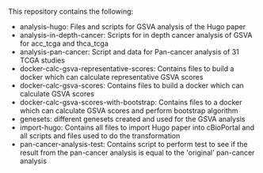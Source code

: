 This repository contains the following:
- analysis-hugo:	Files and scripts for GSVA analysis of the Hugo paper
- analysis-in-depth-cancer:	Scripts for in depth cancer analysis of GSVA for acc_tcga and thca_tcga
- analysis-pan-cancer: Script and data for Pan-cancer analysis of 31 TCGA studies
- docker-calc-gsva-representative-scores: 	Contains files to build a docker which can calculate representative GSVA scores
- docker-calc-gsva-scores: 	Contains files to build a docker which can calculate GSVA scores
- docker-calc-gsva-scores-with-bootstrap: Contains files to a docker which can calculate GSVA scores and perform bootstrap algorithm
- genesets: 	different genesets created and used for the GSVA analysis
- import-hugo:	Contains all files to import Hugo paper into cBioPortal and all scripts and files used to do the transformation
- pan-cancer-analysis-test: Contains script to perform test to see if the result from the pan-cancer analysis is equal to the 'original' pan-cancer analysis
